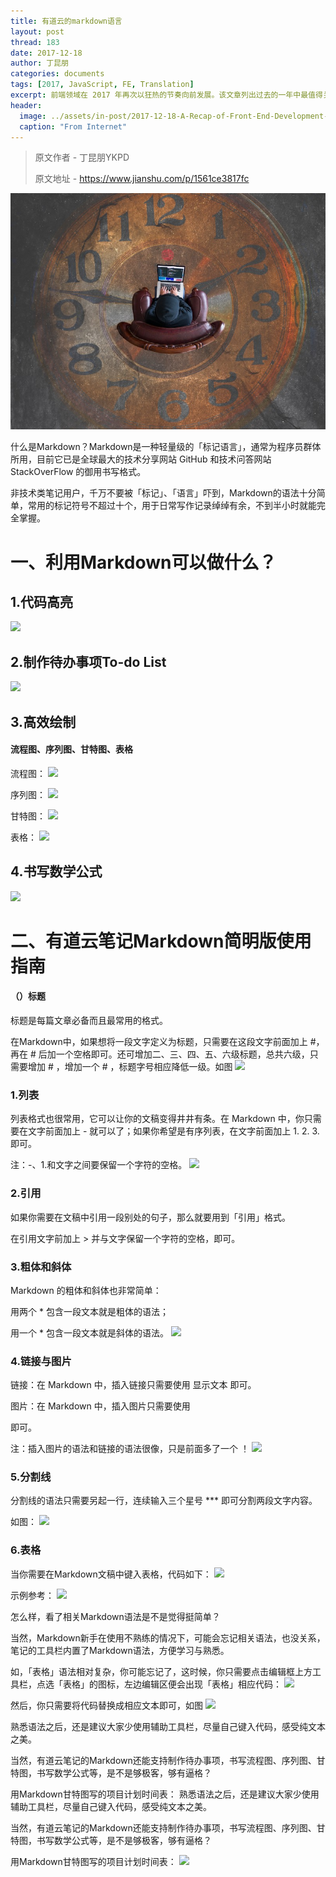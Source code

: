 ```yaml
---
title: 有道云的markdown语言
layout: post
thread: 183
date: 2017-12-18
author: 丁昆朋
categories: documents
tags: [2017, JavaScript, FE, Translation]
excerpt: 前端领域在 2017 年再次以狂热的节奏向前发展。该文章列出过去的一年中最值得关注的一系列事情。
header:
  image: ../assets/in-post/2017-12-18-A-Recap-of-Front-End-Development-in-2017-teaser.png
  caption: "From Internet"
---
```


>
> 原文作者 - 丁昆朋YKPD
>
> 原文地址 - <https://www.jianshu.com/p/1561ce3817fc>
>


![](/assets/in-post/2017-12-18-A-Recap-of-Front-End-Development-in-2017-1.jpeg "Profile")

什么是Markdown？Markdown是一种轻量级的「标记语言」，通常为程序员群体所用，目前它已是全球最大的技术分享网站 GitHub 和技术问答网站 StackOverFlow 的御用书写格式。

非技术类笔记用户，千万不要被「标记」、「语言」吓到，Markdown的语法十分简单，常用的标记符号不超过十个，用于日常写作记录绰绰有余，不到半小时就能完全掌握。
# 一、利用Markdown可以做什么？

## 1.代码高亮
![](https://upload-images.jianshu.io/upload_images/3969392-5d78f149c965e9b7.png?imageMogr2/auto-orient/)

## 2.制作待办事项To-do List
![](https://upload-images.jianshu.io/upload_images/3969392-7c858d02e9914d92.png?imageMogr2/auto-orient/strip%7CimageView2/2/w/700)

## 3.高效绘制
#### 流程图、序列图、甘特图、表格
流程图：
![](https://upload-images.jianshu.io/upload_images/3969392-50cc69d0992b7616.png?imageMogr2/auto-orient/strip%7CimageView2/2/w/700)

序列图：
![](https://upload-images.jianshu.io/upload_images/3969392-8b6f69dbe1896056.png?imageMogr2/auto-orient/strip%7CimageView2/2/w/700)

甘特图：
![](https://upload-images.jianshu.io/upload_images/3969392-e3d951fc0216e6c0.png?imageMogr2/auto-orient/strip%7CimageView2/2/w/700)

表格：
![](https://upload-images.jianshu.io/upload_images/3969392-99cce1820e7f25d5.png?imageMogr2/auto-orient/strip%7CimageView2/2/w/700)

## 4.书写数学公式
![](https://upload-images.jianshu.io/upload_images/3969392-18832bc1a0df2089.png?imageMogr2/auto-orient/strip%7CimageView2/2/w/700)

# 二、有道云笔记Markdown简明版使用指南

#### （）标题

标题是每篇文章必备而且最常用的格式。

在Markdown中，如果想将一段文字定义为标题，只需要在这段文字前面加上 #，再在 # 后加一个空格即可。还可增加二、三、四、五、六级标题，总共六级，只需要增加 # ，增加一个 # ，标题字号相应降低一级。如图
![](https://upload-images.jianshu.io/upload_images/3969392-a9ce6ae553f8710e.png?imageMogr2/auto-orient/strip%7CimageView2/2/w/700)

### 1.列表

列表格式也很常用，它可以让你的文稿变得井井有条。在 Markdown 中，你只需要在文字前面加上 - 就可以了；如果你希望是有序列表，在文字前面加上 1. 2. 3. 即可。

注：-、1.和文字之间要保留一个字符的空格。
![](https://upload-images.jianshu.io/upload_images/3969392-ff46c52f057f86cd.png?imageMogr2/auto-orient/strip%7CimageView2/2/w/700)

### 2.引用

如果你需要在文稿中引用一段别处的句子，那么就要用到「引用」格式。

在引用文字前加上 > 并与文字保留一个字符的空格，即可。
### 3.粗体和斜体

Markdown 的粗体和斜体也非常简单：

用两个 * 包含一段文本就是粗体的语法；

用一个 * 包含一段文本就是斜体的语法。
![](https://upload-images.jianshu.io/upload_images/3969392-bce4160a4e3a60e0.png?imageMogr2/auto-orient/strip%7CimageView2/2/w/700)
### 4.链接与图片

链接：在 Markdown 中，插入链接只需要使用 显示文本 即可。

图片：在 Markdown 中，插入图片只需要使用

即可。

注：插入图片的语法和链接的语法很像，只是前面多了一个 ！
![](https://upload-images.jianshu.io/upload_images/3969392-89f9f69641bf8a8d.png?imageMogr2/auto-orient/strip%7CimageView2/2/w/700)
### 5.分割线

分割线的语法只需要另起一行，连续输入三个星号 *** 即可分割两段文字内容。

如图：
![](https://upload-images.jianshu.io/upload_images/3969392-4d4bbbdb4c978980.png?imageMogr2/auto-orient/strip%7CimageView2/2/w/700)

### 6.表格

当你需要在Markdown文稿中键入表格，代码如下：
![](https://upload-images.jianshu.io/upload_images/3969392-80c59c81a49f8660.png?imageMogr2/auto-orient/strip%7CimageView2/2/w/700)

示例参考：
![](https://upload-images.jianshu.io/upload_images/3969392-8aa45d1946c14cac.png?imageMogr2/auto-orient/strip%7CimageView2/2/w/700)

怎么样，看了相关Markdown语法是不是觉得挺简单？

当然，Markdown新手在使用不熟练的情况下，可能会忘记相关语法，也没关系，笔记的工具栏内置了Markdown语法，方便学习与熟悉。

如，「表格」语法相对复杂，你可能忘记了，这时候，你只需要点击编辑框上方工具栏，点选「表格」的图标，左边编辑区便会出现「表格」相应代码：
![](https://upload-images.jianshu.io/upload_images/3969392-f4bf62450fc13ba9.jpg?imageMogr2/auto-orient/strip%7CimageView2/2/w/700)

然后，你只需要将代码替换成相应文本即可，如图
![](https://upload-images.jianshu.io/upload_images/3969392-07e82b30c00603c0.png?imageMogr2/auto-orient/strip%7CimageView2/2/w/700)

熟悉语法之后，还是建议大家少使用辅助工具栏，尽量自己键入代码，感受纯文本之美。

当然，有道云笔记的Markdown还能支持制作待办事项，书写流程图、序列图、甘特图，书写数学公式等，是不是够极客，够有逼格？

用Markdown甘特图写的项目计划时间表：
熟悉语法之后，还是建议大家少使用辅助工具栏，尽量自己键入代码，感受纯文本之美。

当然，有道云笔记的Markdown还能支持制作待办事项，书写流程图、序列图、甘特图，书写数学公式等，是不是够极客，够有逼格？

用Markdown甘特图写的项目计划时间表：
![](https://upload-images.jianshu.io/upload_images/3969392-ac29bd88a3100064.png?imageMogr2/auto-orient/strip%7CimageView2/2/w/700)